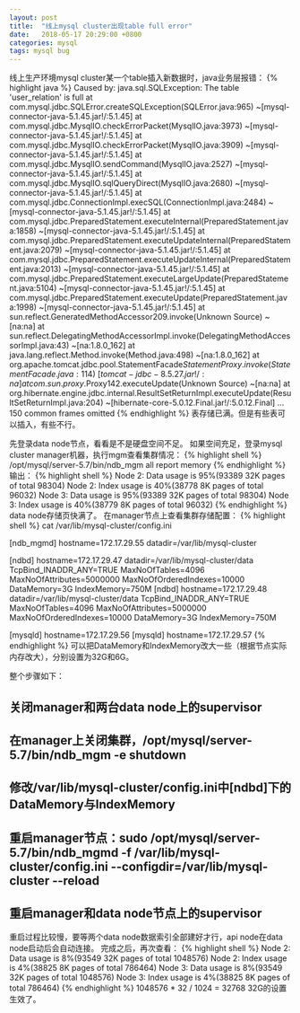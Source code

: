 ```yaml
---
layout: post
title:  "线上mysql cluster出现table full error"
date:   2018-05-17 20:29:00 +0800
categories: mysql
tags: mysql bug
---
```

线上生产环境mysql cluster某一个table插入新数据时，java业务层报错：
{% highlight java %}
Caused by: java.sql.SQLException: The table 'user_relation' is full
	at com.mysql.jdbc.SQLError.createSQLException(SQLError.java:965) ~[mysql-connector-java-5.1.45.jar!/:5.1.45]
	at com.mysql.jdbc.MysqlIO.checkErrorPacket(MysqlIO.java:3973) ~[mysql-connector-java-5.1.45.jar!/:5.1.45]
	at com.mysql.jdbc.MysqlIO.checkErrorPacket(MysqlIO.java:3909) ~[mysql-connector-java-5.1.45.jar!/:5.1.45]
	at com.mysql.jdbc.MysqlIO.sendCommand(MysqlIO.java:2527) ~[mysql-connector-java-5.1.45.jar!/:5.1.45]
	at com.mysql.jdbc.MysqlIO.sqlQueryDirect(MysqlIO.java:2680) ~[mysql-connector-java-5.1.45.jar!/:5.1.45]
	at com.mysql.jdbc.ConnectionImpl.execSQL(ConnectionImpl.java:2484) ~[mysql-connector-java-5.1.45.jar!/:5.1.45]
	at com.mysql.jdbc.PreparedStatement.executeInternal(PreparedStatement.java:1858) ~[mysql-connector-java-5.1.45.jar!/:5.1.45]
	at com.mysql.jdbc.PreparedStatement.executeUpdateInternal(PreparedStatement.java:2079) ~[mysql-connector-java-5.1.45.jar!/:5.1.45]
	at com.mysql.jdbc.PreparedStatement.executeUpdateInternal(PreparedStatement.java:2013) ~[mysql-connector-java-5.1.45.jar!/:5.1.45]
	at com.mysql.jdbc.PreparedStatement.executeLargeUpdate(PreparedStatement.java:5104) ~[mysql-connector-java-5.1.45.jar!/:5.1.45]
	at com.mysql.jdbc.PreparedStatement.executeUpdate(PreparedStatement.java:1998) ~[mysql-connector-java-5.1.45.jar!/:5.1.45]
	at sun.reflect.GeneratedMethodAccessor209.invoke(Unknown Source) ~[na:na]
	at sun.reflect.DelegatingMethodAccessorImpl.invoke(DelegatingMethodAccessorImpl.java:43) ~[na:1.8.0_162]
	at java.lang.reflect.Method.invoke(Method.java:498) ~[na:1.8.0_162]
	at org.apache.tomcat.jdbc.pool.StatementFacade$StatementProxy.invoke(StatementFacade.java:114) ~[tomcat-jdbc-8.5.27.jar!/:na]
	at com.sun.proxy.$Proxy142.executeUpdate(Unknown Source) ~[na:na]
	at org.hibernate.engine.jdbc.internal.ResultSetReturnImpl.executeUpdate(ResultSetReturnImpl.java:204) ~[hibernate-core-5.0.12.Final.jar!/:5.0.12.Final]
	... 150 common frames omitted
{% endhighlight %}
表存储已满。但是有些表可以插入，有些不行。

先登录data node节点，看看是不是硬盘空间不足。
如果空间充足，登录mysql cluster manager机器，执行mgm查看集群情况：
{% highlight shell %}
/opt/mysql/server-5.7/bin/ndb_mgm
all report memory
{% endhighlight %}
输出：
{% highlight shell %}
Node 2: Data usage is 95%(93389 32K pages of total 98304)
Node 2: Index usage is 40%(38778 8K pages of total 96032)
Node 3: Data usage is 95%(93389 32K pages of total 98304)
Node 3: Index usage is 40%(38779 8K pages of total 96032)
{% endhighlight %}
data node存储页快满了。
在manager节点上查看集群存储配置：
{% highlight shell %}
cat /var/lib/mysql-cluster/config.ini

[ndb_mgmd]
hostname=172.17.29.55
datadir=/var/lib/mysql-cluster

[ndbd]
hostname=172.17.29.47
datadir=/var/lib/mysql-cluster/data
TcpBind_INADDR_ANY=TRUE
MaxNoOfTables=4096
MaxNoOfAttributes=5000000
MaxNoOfOrderedIndexes=10000
DataMemory=3G
IndexMemory=750M
[ndbd]
hostname=172.17.29.48
datadir=/var/lib/mysql-cluster/data
TcpBind_INADDR_ANY=TRUE
MaxNoOfTables=4096
MaxNoOfAttributes=5000000
MaxNoOfOrderedIndexes=10000
DataMemory=3G
IndexMemory=750M

[mysqld]
hostname=172.17.29.56
[mysqld]
hostname=172.17.29.57
{% endhighlight %}
可以把DataMemory和IndexMemory改大一些（根据节点实际内存改大），分别设置为32G和6G。

整个步骤如下：
## 关闭manager和两台data node上的supervisor
## 在manager上关闭集群，/opt/mysql/server-5.7/bin/ndb_mgm -e shutdown
## 修改/var/lib/mysql-cluster/config.ini中[ndbd]下的DataMemory与IndexMemory
## 重启manager节点：sudo /opt/mysql/server-5.7/bin/ndb_mgmd -f /var/lib/mysql-cluster/config.ini --configdir=/var/lib/mysql-cluster  --reload
## 重启manager和data node节点上的supervisor

重启过程比较慢，要等两个data node数据索引全部建好才行，api node在data node启动后会自动连接。
完成之后，再次查看：
{% highlight shell %}
Node 2: Data usage is 8%(93549 32K pages of total 1048576)
Node 2: Index usage is 4%(38825 8K pages of total 786464)
Node 3: Data usage is 8%(93549 32K pages of total 1048576)
Node 3: Index usage is 4%(38825 8K pages of total 786464)
{% endhighlight %}
1048576 * 32 / 1024 = 32768
32G的设置生效了。
